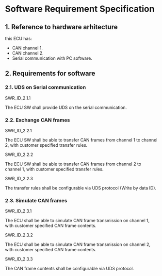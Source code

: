 # Software Requirement Specification

## 1. Reference to hardware arhitecture

this ECU has:
- CAN channel 1.
- CAN channel 2.
- Serial communication with PC software.

## 2. Requirements for software

### 2.1. UDS on Serial communication

SWR_ID_2.1.1

The ECU SW shall provide UDS on the serial communication.

### 2.2. Exchange CAN frames

SWR_ID_2.2.1

The ECU SW shall be able to transfer CAN frames from channel 1 to channel 2, with customer specified transfer rules.

SWR_ID_2.2.2

The ECU SW shall be able to transfer CAN frames from channel 2 to channel 1, with customer specified transfer rules.

SWR_ID_2.2.3

The transfer rules shall be configurable via UDS protocol (Write by data ID).

### 2.3. Simulate CAN frames

SWR_ID_2.3.1

The ECU shall be able to simulate CAN frame transmission on channel 1, with customer specified CAN frame contents.

SWR_ID_2.3.2

The ECU shall be able to simulate CAN frame transmission on channel 2, with customer specified CAN frame contents.

SWR_ID_2.3.3

The CAN frame contents shall be configurable via UDS protocol.
